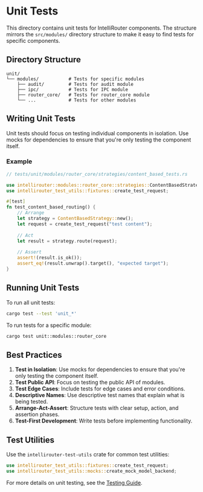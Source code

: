# Unit Tests

This directory contains unit tests for IntelliRouter components. The structure mirrors the `src/modules/` directory structure to make it easy to find tests for specific components.

## Directory Structure

```
unit/
└── modules/           # Tests for specific modules
    ├── audit/         # Tests for audit module
    ├── ipc/           # Tests for IPC module
    ├── router_core/   # Tests for router_core module
    └── ...            # Tests for other modules
```

## Writing Unit Tests

Unit tests should focus on testing individual components in isolation. Use mocks for dependencies to ensure that you're only testing the component itself.

### Example

```rust
// tests/unit/modules/router_core/strategies/content_based_tests.rs

use intellirouter::modules::router_core::strategies::ContentBasedStrategy;
use intellirouter_test_utils::fixtures::create_test_request;

#[test]
fn test_content_based_routing() {
    // Arrange
    let strategy = ContentBasedStrategy::new();
    let request = create_test_request("test content");
    
    // Act
    let result = strategy.route(request);
    
    // Assert
    assert!(result.is_ok());
    assert_eq!(result.unwrap().target(), "expected target");
}
```

## Running Unit Tests

To run all unit tests:

```bash
cargo test --test 'unit_*'
```

To run tests for a specific module:

```bash
cargo test unit::modules::router_core
```

## Best Practices

1. **Test in Isolation**: Use mocks for dependencies to ensure that you're only testing the component itself.
2. **Test Public API**: Focus on testing the public API of modules.
3. **Test Edge Cases**: Include tests for edge cases and error conditions.
4. **Descriptive Names**: Use descriptive test names that explain what is being tested.
5. **Arrange-Act-Assert**: Structure tests with clear setup, action, and assertion phases.
6. **Test-First Development**: Write tests before implementing functionality.

## Test Utilities

Use the `intellirouter-test-utils` crate for common test utilities:

```rust
use intellirouter_test_utils::fixtures::create_test_request;
use intellirouter_test_utils::mocks::create_mock_model_backend;
```

For more details on unit testing, see the [Testing Guide](../../docs/testing_guide.md).